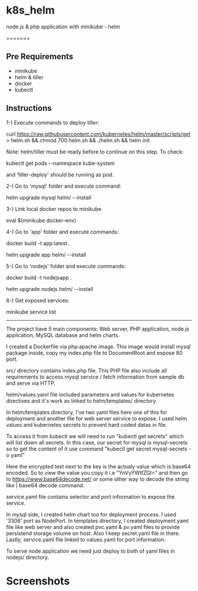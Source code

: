 # k8s_helm
node.js &amp; php application with minikube - helm


=======
## Pre Requirements

- minikube
- helm & tiller
- docker
- kubectl

## Instructions

1-) Execute commands to deploy tiller:

curl https://raw.githubusercontent.com/kubernetes/helm/master/scripts/get > helm.sh && chmod 700 helm.sh && ./helm.sh && helm init

Note: helm/tiller must be ready before to continue on this step. To check:

kubectl get pods --namespace kube-system

and 'tiller-deploy' should be running as pod.

2-) Go to 'mysql' folder and execute command:

helm upgrade mysql helm/ --install

3-) Link local docker repos to minikube

eval $(minikube docker-env)

4-) Go to 'app' folder and execute commands:

docker build -t app:latest .

helm upgrade app helm/ --install

5-) Go to 'nodejs' folder and execute commands:

docker build -t nodejsapp .

helm upgrade nodejs helm/ --install

6-) Get exposed services:

minikube service list


---

The project have 5 main components: Web server, PHP application, node.js application, MySQL database and helm charts.

I created a Dockerfile via php:apache image. This image would install mysql package inside, copy my index.php file to DocumentRoot and expose 80 port.

src/ directory contains index.php file. This PHP file also include all requirements to access mysql service / fetch information from sample db and serve via HTTP.

helm/values.yaml file included parameters and values for kubernetes directives and it's work as linked to helm/templates/ directory.

In helm/templates directory, I've two yaml files here one of this for deployment and another file for web server service to expose. I used helm values and kubernetes secrets to prevent hard coded datas in file.

To access it from kubectl we will need to run "kubectl get secrets" which will list down all secrets. In this case, our secret for mysql is mysql-secrets so to get the content of it use command "kubectl get secret mysql-secrets -o yaml"

Here the encrypted text next to the key is the actualy value which is base64 encoded. So to view the value you copy it i.e "YnVyYWtfZGI=" and then go to https://www.base64decode.net/ or some other way to decode the string like | base64 decode command.

service.yaml file contains selector and port information to expose the service.

In mysql side, I created helm chart too for deployment process. I used '3306' port as NodePort. In templates directory, I created deployment.yaml file like web server and also created pvc.yaml & pv.yaml files to provide persistend storage volume on host. Also I keep secret.yaml file in there. Lastly, service.yaml file linked to values.yaml for port information.

To serve node application we need just deploy to both of yaml files in nodejs/ directory.

# Screenshots
